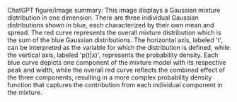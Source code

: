 ChatGPT figure/image summary: This image displays a Gaussian mixture distribution in one dimension. There are three individual Gaussian distributions shown in blue, each characterized by their own mean and spread. The red curve represents the overall mixture distribution which is the sum of the blue Gaussian distributions. The horizontal axis, labeled 't', can be interpreted as the variable for which the distribution is defined, while the vertical axis, labeled 'p(t|x)', represents the probability density. Each blue curve depicts one component of the mixture model with its respective peak and width, while the overall red curve reflects the combined effect of the three components, resulting in a more complex probability density function that captures the contribution from each individual component in the mixture.